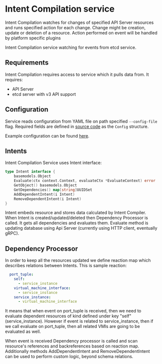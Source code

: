 # Intent Compilation service

Intent Compilation watches for changes of specified API Server resources and runs specified action for each change.
Change might be creation, update or deletion of a resource.
Action performed on event will be handled by platform specific plugins

Intent Compilation service watching for events from etcd service.

## Requirements

Intent Compilation requires access to service which it pulls data from.
It requires:

* API Server
* etcd server with v3 API support

## Configuration

Service reads configuration from YAML file on path specified `--config-file` flag.
Required fields are defined in [source code](../pkg/compilation/config/config.go)
as the `Config` structure.

Example configuration can be found [here](../sample/contrail.yml).

## Intents

Intent Compilation Service uses Intent interface:

```go
type Intent interface {
    basemodels.Object
    Evaluate(ctx context.Context, evaluateCtx *EvaluateContext) error
    GetObject() basemodels.Object
    GetDependencies() map[string]UUIDSet
    AddDependentIntent(i Intent)
    RemoveDependentIntent(i Intent)
}
```

Intent embeds resource and stores data calculated by Intent Compiler.
When Intent is created/updated/deleted then Dependency Processor is called. It gets all dependencies and evaluates them. Evaluate method is updating database using Api Server (currently using HTTP client, eventually gRPC).

## Dependency Processor

In order to keep all the resources updated we define reaction map which describes relations between Intents. This is sample reaction:

```yaml
  port_tuple:
    self:
      - service_instance
    virtual_machine_interface:
      - service_instance
    service_instance:
      - virtual_machine_interface
```

It means that when event on port_tuple is received, then we need to evaluate dependent resources of kind defined under key "self" (service_instance). However if event is related to service_instance, then if we call evaluate on port_tuple, then all related VMIs are going to be evaluated as well.

When event is received Dependency processor is called and scan resource's references and backreferences based on reaction map. Additionally methods AddDependentIntent and RemoveDependentIntent can be used to perform custom logic, beyond schema relations.
